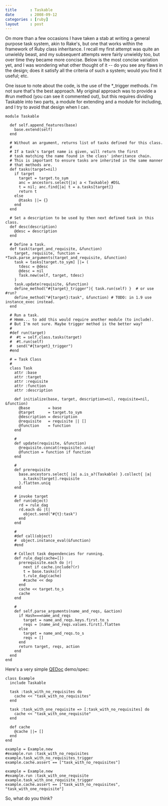 ```yaml
---
title      : Taskable
date       : 2008-09-12
categories : [ruby]
layout     : post
---
```


On more than a few occasions I have taken a stab at writing a general
purpose task system, akin to Rake's, but one that works within the
framework of Ruby class inheritance. I recall my first attempt was
quite an unwieldy beast, and my subsequent attempts were fairly
unwieldy too, but over time they became more concise. Below is the
most concise variation yet, and I was wondering what other thought
of it -- do you see any flaws in the design; does it satisfy all the
criteria of such a system; would you find it useful; etc.

One issue to note about the code, is the use of the *_trigger methods.
I'm not sure that's the best approach. My original approach was
to provide a #run method (you can see it commented out), but this
requires dividing Taskable into two parts, a module for extending and
a module for including, and I try to avoid that design when I can.


    module Taskable

      def self.append_features(base)
        base.extend(self)
      end

      # Without an argument, returns list of tasks defined for this class.
      #
      # If a task's target name is given, will return the first
      # task matching the name found in the class' inheritance chain.
      # This is important to ensure tasks are inherited in the same manner
      # that methods are.
      def tasks(target=nil)
        if target
          target = target.to_sym
          anc = ancestors.select{|a| a < Taskable} #DSL
          t = nil; anc.find{|a| t = a.tasks[target]}
          return t
        else
          @tasks ||= {}
        end
      end

      # Set a description to be used by then next defined task in this class.
      def desc(description)
        @desc = description
      end

      # Define a task.
      def task(target_and_requisite, &function)
        target, requisite, function = *Task.parse_arguments(target_and_requisite, &function)
        task = tasks[target.to_sym] ||= (
          tdesc = @desc
          @desc = nil
          Task.new(self, target, tdesc)
        )
        task.update(requisite, &function)
        define_method("#{target}_trigger"){ task.run(self) }  # or use #run?
        define_method("#{target}:task", &function) # TODO: in 1.9 use instance_exec instead.
      end

      # Run a task.
      # Hmmm... to add this would require another module (to include).
      # But I'm not sure. Maybe trigger method is the better way?
      #
      #def run(target)
      #  #t = self.class.tasks(target)
      #  #t.run(self)
      #  send("#{target}_trigger")
      #end

      # = Task Class
      #
      class Task
        attr :base
        attr :target
        attr :requisite
        attr :function
        attr :description

        def initialize(base, target, description=nil, requisite=nil, &function)
          @base        = base
          @target      = target.to_sym
          @description = description
          @requisite   = requisite || []
          @function    = function
        end

        #
        def update(requisite, &function)
          @requisite.concat(requisite).uniq!
          @function = function if function
        end

        #
        def prerequisite
          base.ancestors.select{ |a| a.is_a?(Taskable) }.collect{ |a|
            a.tasks[target].requisite
          }.flatten.uniq
        end

        # invoke target
        def run(object)
          rd = rule_dag
          rd.each do |t|
            object.send("#{t}:task")
          end
        end

        #
        #def call(object)
        #  object.instance_eval(&function)
        #end

        # Collect task dependencies for running.
        def rule_dag(cache=[])
          prerequisite.each do |r|
            next if cache.include?(r)
            t = base.tasks[r]
            t.rule_dag(cache)
            #cache << dep
          end
          cache << target.to_s
          cache
        end

        #
        def self.parse_arguments(name_and_reqs, &action)
          if Hash===name_and_reqs
            target = name_and_reqs.keys.first.to_s
            reqs = [name_and_reqs.values.first].flatten
          else
            target = name_and_reqs.to_s
            reqs = []
          end
          return target, reqs, action
        end
      end
    end

Here's a very simple <a href="http://quarry.rubyforge.org">QEDoc</a> demo/spec:


    class Example
      include Taskable

      task :task_with_no_requisites do
        cache << "task_with_no_requisites"
      end

      task :task_with_one_requisite => [:task_with_no_requisites] do
        cache << "task_with_one_requisite"
      end
   
      def cache
        @cache ||= []
      end
    end

    example = Example.new
    #example.run :task_with_no_requisites
    example.task_with_no_requisites_trigger
    example.cache.assert == ["task_with_no_requisites"]

    example = Example.new
    #example.run :task_with_one_requisite
    example.task_with_one_requisite_trigger
    example.cache.assert == ["task_with_no_requisites", "task_with_one_requisite"]

So, what do you think?

